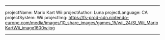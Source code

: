 ---

projectName: Mario Kart Wii
projectAuthor: Luna
projectLanguage: CA
projectSystem: Wii
projectImg: https://fs-prod-cdn.nintendo-europe.com/media/images/10_share_images/games_15/wii_24/SI_Wii_MarioKartWii_image1600w.jpg

---